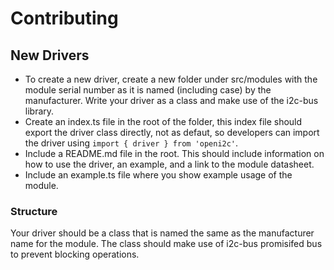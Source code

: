 # Contributing
## New Drivers
- To create a new driver, create a new folder under src/modules with the module serial number as it is named (including case) by the manufacturer. Write your driver as a class and make use of the i2c-bus library. 
- Create an index.ts file in the root of the folder, this index file should export the driver class directly, not as defaut, so developers can import the driver using `import { driver } from 'openi2c'`.
- Include a README.md file in the root. This should include information on how to use the driver, an example, and a link to the module datasheet.
- Include an example.ts file where you show example usage of the module.

### Structure
Your driver should be a class that is named the same as the manufacturer name for the module. The class should make use of i2c-bus promisifed bus to prevent blocking operations.